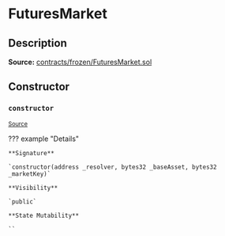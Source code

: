 # FuturesMarket

## Description

**Source:** [contracts/frozen/FuturesMarket.sol](https://github.com/Synthetixio/synthetix/tree/v2.91.0-alpha/contracts/frozen/FuturesMarket.sol)

## Constructor

### `constructor`

<sub>[Source](https://github.com/Synthetixio/synthetix/tree/v2.91.0-alpha/contracts/frozen/FuturesMarket.sol#L59)</sub>

??? example "Details"

    **Signature**

    `constructor(address _resolver, bytes32 _baseAsset, bytes32 _marketKey)`

    **Visibility**

    `public`

    **State Mutability**

    ``
